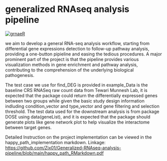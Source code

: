 # generalized RNAseq analysis pipeline 
[![grnaeR](https://github.com/Zjx01/Generalized-RNAseq-analysis-pipeline/actions/workflows/grnae.yml/badge.svg?branch=main)](https://github.com/Zjx01/Generalized-RNAseq-analysis-pipeline/actions/workflows/grnae.yml)

we aim to develop a general RNA-seq analysis workflow, starting from differential gene expressions detection to follow-up pathway analysis, providing a one-button pipieline and easing the tedious procedures. A major prominent part of the project is that the pipeline provides various visualization methods in gene enrichment and pathway analysis, contributing to the comprehension of the underlying biological pathogenesis. 



The test case we use for find_DEG is provided in example_Data is the baseline CRS RNASeq raw count data from Tewari Munnesh Lab, it is expected that the package could return the differentially expressed genes between two groups while given the basic study design information indluding condition_vector and type_vector and gene filtering and selection threshold. The test data used for the downstream analysis is from package DOSE using data(geneList), and it is expected that the package should generate plots like gene network plot to help visualize the interactome between target genes.


Detailed Instruction on the project implementation can be viewed in the happy_path_implementation markdown.
Linkage: https://github.com/Zjx01/Generalized-RNAseq-analysis-pipeline/blob/main/happy_path_RMarkdown.pdf






